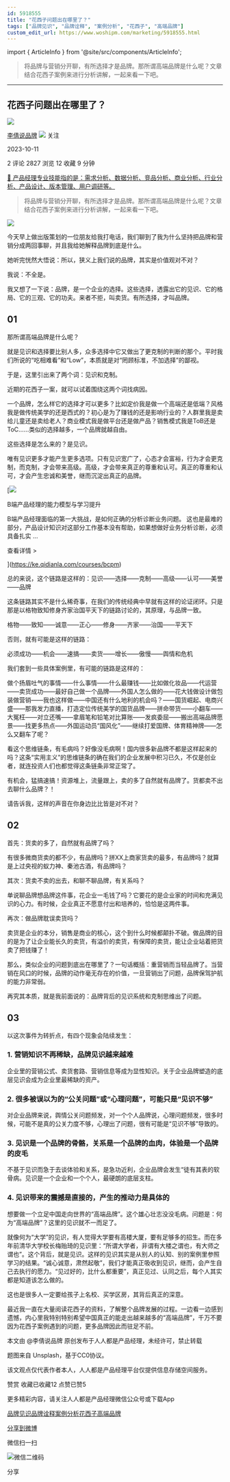 ```yaml
---
id: 5918555
title: "花西子问题出在哪里了？"
tags: ["品牌见识", "品牌诠释", "案例分析", "花西子", "高端品牌"]
custom_edit_url: https://www.woshipm.com/marketing/5918555.html
---
```

import { ArticleInfo } from '@site/src/components/ArticleInfo';

<ArticleInfo
    author="李倩说品牌"
    authorLink="https://www.woshipm.com/u/1461856"
    published="2023-10-11"
    views={2827}
    comments={2}
    collects={12}
/>

> 将品牌与营销分开聊，有所选择才是品牌。那所谓高端品牌是什么呢？文章结合花西子案例来进行分析讲解，一起来看一下吧。

---

## 花西子问题出在哪里了？

[![](https://image.woshipm.com/wp-files/2022/09/9HyRvP0RzPKY50vKgF5y.jpg!/both/72x72)](https://www.woshipm.com/u/1461856)

[李倩说品牌](https://www.woshipm.com/u/1461856) ![](https://static.woshipm.com/tag/1101_1@2x.png) 关注

2023-10-11

2 评论 2827 浏览 12 收藏 9 分钟

[🔗 产品经理专业技能指的是：需求分析、数据分析、竞品分析、商业分析、行业分析、产品设计、版本管理、用户调研等。](https://ke.qidianla.com/courses/90pm)

> 将品牌与营销分开聊，有所选择才是品牌。那所谓高端品牌是什么呢？文章结合花西子案例来进行分析讲解，一起来看一下吧。

![](https://image.woshipm.com/2023/05/06/e312f05a-ec01-11ed-adbb-00163e0b5ff3.jpg)

今天早上做出版策划的一位朋友给我打电话，我们聊到了我为什么坚持把品牌和营销分成两回事聊，并且我给她解释品牌到底是什么。

她听完恍然大悟说：所以，狭义上我们说的品牌，其实是价值观对不对？

我说：不全是。

我又想了一下说：品牌，是一个企业的选择。这些选择，透露出它的见识、它的格局、它的三观、它的功夫。来者不拒，叫卖货。有所选择，才叫品牌。

## 01

那所谓高端品牌是什么呢？

就是见识和选择要比别人多，众多选择中它又做出了更克制的判断的那个。平时我们所说的“吃相难看”和“Low”，本质就是对“罔顾标准，不加选择”的鄙视。

于是，这里引出来了两个词：见识和克制。

近期的花西子一案，就可以试着围绕这两个词找病因。

一个品牌，怎么样它的选择才可以更多？比如定价我是做一个高端还是低端？风格我是做传统美学的还是西式的？初心是为了赚钱的还是影响行业的？人群里我是卖给儿童还是卖给老人？商业模式我是做平台还是做产品？销售模式我是ToB还是ToC……类似的选择越多，一个品牌就越自由。

这些选择是怎么来的？是见识。

唯有见识更多才能产生更多选项。只有见识宽广了，心态才会富裕，行为才会更克制，而克制，才会带来高级。高级，才会带来真正的尊重和认可。真正的尊重和认可，才会产生忠诚和美誉，继而沉淀出真正的品牌。

[![](https://image.woshipm.com/2023/08/02/1554eea8-30e3-11ee-88e7-00163e0b5ff3.png)

B端产品经理的能力模型与学习提升

B端产品经理面临的第一大挑战，是如何正确的分析诊断业务问题。 这也是最难的部分，产品设计知识对这部分工作基本没有帮助，如果想做好业务分析诊断，必须具备扎实 ...

查看详情 >

](https://ke.qidianla.com/courses/bcpm)

总的来说，这个链路是这样的：见识——选择——克制——高级——认可——美誉——品牌

这条链路其实不是什么稀奇事，在我们的传统经典中早就有这样的论证闭环。只是那是以格物致知修身齐家治国平天下的链路讨论的，其原理，与品牌一致。

格物——致知——诚意——正心——修身——齐家——治国——平天下

否则，就有可能是这样的链路：

必须成功——机会——速搞——卖货——增长——傲慢——舆情和危机

我们套到一些具体案例里，有可能的链路是这样的：

做个扬眉吐气的事情——什么事情——什么最赚钱——比如做化妆品——代运营——卖货成功——最好自己做一个品牌——外国人怎么做的——花大钱做设计做包装做营销——我也这样做——中国还有什么地利的机会吗？——国货崛起、电商兴盛——那我发力直播，打造定位传统美学的国货品牌——拼命带货——小翻车——大冤枉——对立还嘴——拿眉笔和铅笔对比算账——发疯委屈——搬出高端品牌愿景——找更多热点——外国运动员“国风化”——继续打爱国牌、体育精神牌——怎么又翻车了呢？

看这个思维链条，有毛病吗？好像没毛病啊！国内很多新品牌不都是这样起来的吗？这条“实用主义”的思维链条的确在我们的企业发展中积习已久，不仅是创业者，就连投资人们也都觉得这条链条非常正常了。

有机会，猛搞速搞！资源堆上，流量跟上，卖的多了自然就有品牌了。货都卖不出去聊什么品牌？！

请告诉我，这样的声音在你身边比比皆是对不对？

## 02

首先：货卖的多了，自然就有品牌了吗？

有很多微商货卖的都不少，有品牌吗？拼XX上商家货卖的最多，有品牌吗？就算是上过央视的蚁力神、秦池古酒，有品牌吗？

其次：货卖不卖的出去，和聊不聊品牌，有关系吗？

单说聊品牌想品牌这件事，花企业一毛钱了吗？它要花的是企业家的时间和充满见识的心力。有时候，企业真正不愿意付出和培养的，恰恰是这两件事。

再次：做品牌耽误卖货吗？

卖货是企业的本分，销售是商业的核心，这个到什么时候都颠扑不破。做品牌的目的是为了让企业能长久的卖货，有溢价的卖货，有保障的卖货，能让企业站着把货卖了把钱赚了！

那么，类似企业的问题到底出在哪里了？一句话概括：重营销而当轻品牌了。当营销在风口的时候，品牌的动作毫无存在的价值，一旦营销出了问题，品牌保驾护航的能力非常弱。

再究其本质，就是我前面说的：品牌背后的见识系统和克制思维出了问题。

## 03

以这次事件为转折点，有四个现象会陆续发生：

### 1. 营销知识不再稀缺，品牌见识越来越难

企业里的营销公式、卖货套路、营销信息等成为显性知识。关于企业品牌塑造的底层见识会成为企业里最稀缺的资产。

### 2\. 很多被误以为的“公关问题”或“心理问题”，可能只是“见识不够”

对企业品牌来说，舆情公关问题频发，对一个个人品牌说，心理问题频发，很多时候，可能不是真的公关力度不够，心理出了问题，很有可能是“见识不够”导致的。

### 3\. 见识是一个品牌的骨骼，关系是一个品牌的血肉，体验是一个品牌的皮毛

不基于见识而急于去谈体验和关系，是急功近利，企业品牌会发生“徒有其表的软骨病。见识是一个企业和一个个人，最硬朗的底层支柱。

### 4\. 见识带来的震撼是直接的，产生的推动力是具体的

想要做一个立足中国走向世界的“高端品牌”。这个雄心壮志没没毛病。问题是：何为“高端品牌”？这里的见识就不一而足了。

就像何为“大学”的见识，有人觉得大学要有高楼大厦，要有足够多的招生。而在多年前清华大学校长梅贻琦的见识里：“所谓大学者，非谓有大楼之谓也，有大师之谓也”。这个背后，就是见识。这样的见识其实是从别人的认知、别的案例里参照学习的结果。“诚心诚意，肃然起敬”，我们才能真正吸收到见识，继而，会产生自己去执行的愿力。“见过好的，比什么都重要”，真正见过、认同之后，每个人其实都是知道该怎么做的。

这也是很多人一定要给孩子上名校、买学区房，其背后真正的深意。

最近我一直在大量阅读花西子的资料，了解整个品牌发展的过程。一边看一边感到遗憾，内心里我特别特别希望中国真正的能走出越来越多的“高端品牌”，千万不要因为花西子案例遇到的问题，更多品牌因此而驻足不前。

本文由 @李倩说品牌 原创发布于人人都是产品经理，未经许可，禁止转载

题图来自 Unsplash，基于CC0协议。

该文观点仅代表作者本人，人人都是产品经理平台仅提供信息存储空间服务。

赞赏 收藏已收藏12 点赞已赞5

更多精彩内容，请关注人人都是产品经理微信公众号或下载App

[品牌见识](https://www.woshipm.com/tag/%e5%93%81%e7%89%8c%e8%a7%81%e8%af%86)[品牌诠释](https://www.woshipm.com/tag/%e5%93%81%e7%89%8c%e8%af%a0%e9%87%8a)[案例分析](https://www.woshipm.com/tag/%e6%a1%88%e4%be%8b%e5%88%86%e6%9e%90)[花西子](https://www.woshipm.com/tag/%e8%8a%b1%e8%a5%bf%e5%ad%90)[高端品牌](https://www.woshipm.com/tag/%e9%ab%98%e7%ab%af%e5%93%81%e7%89%8c)

[分享到微博](https://service.weibo.com/share/share.php?appkey=2775287854&title=花西子问题出在哪里了？&url=https://www.woshipm.com/marketing/5918555.html&pic=https://image.woshipm.com/2023/05/06/e312f05a-ec01-11ed-adbb-00163e0b5ff3.jpg)

微信扫一扫

![微信二维码](https://api.pwmqr.com/qrcode/create/?url=https://www.woshipm.com/marketing/5918555.html)

分享